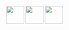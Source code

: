 <img src="https://web.archive.org/web/20091026214538if_/http://geocities.com/justin0pi/higurashi-ouen.gif" height="48"/>
<img src="https://raw.githubusercontent.com/zscole/rotten.com/master/banners/rotban4.gif" height="48"/>
<img src="https://web.archive.org/web/20090901195531if_/http://geocities.com/linuxhelppage/LinuxNow.gif" height="48"/>
